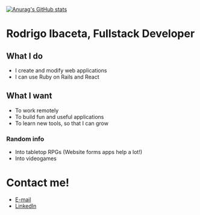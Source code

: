[![Anurag's GitHub stats](https://github-readme-stats.vercel.app/api?username=RokoVarano&theme=great-gatsby)](https://github.com/RokoVarano/github-readme-stats)

# Rodrigo Ibaceta, Fullstack Developer

## What I do
- I create and modify web applications
- I can use Ruby on Rails and React

## What I want
- To work remotely
- To build fun and useful applications
- To learn new tools, so that I can grow

### Random info
- Into tabletop RPGs (Website forms apps help a lot!)
- Into videogames

# Contact me!

- [E-mail](rodrigo.ibaceta01@gmail.com)
- [LinkedIn](https://www.linkedin.com/in/rodrigo-ibaceta/)

